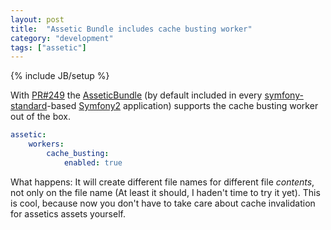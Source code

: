 ```yaml
---
layout: post
title:  "Assetic Bundle includes cache busting worker"
category: "development"
tags: ["assetic"]
---
```

{% include JB/setup %}

With [PR#249](https://github.com/symfony/AsseticBundle/pull/240) the [AsseticBundle](https://github.com/symfony/AsseticBundle)
(by default included in every [symfony-standard](https://github.com/symfony/symfony-standard)-based [Symfony2](http://symfony.com/)
application) supports the cache busting worker out of the box.

~~~yaml
assetic:
    workers:
        cache_busting:
            enabled: true
~~~

What happens: It will create different file names for different file _contents_, not only on the file name (At least it should, I
haden't time to try it yet). This is cool, because now you don't have to take care about cache invalidation for assetics assets yourself.

